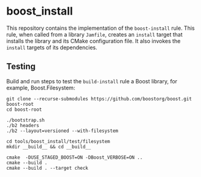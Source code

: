 # boost_install

This repository contains the implementation of the
`boost-install` rule. This rule, when called from
a library `Jamfile`, creates an `install` target
that installs the library and its CMake configuration
file. It also invokes the `install` targets of its
dependencies.

## Testing

Build and run steps to test the `build-install` rule a Boost library,
for example, Boost.Filesystem:

```console
git clone --recurse-submodules https://github.com/boostorg/boost.git boost-root
cd boost-root

./bootstrap.sh
./b2 headers
./b2 --layout=versioned --with-filesystem

cd tools/boost_install/test/filesystem
mkdir __build__ && cd __build__

cmake  -DUSE_STAGED_BOOST=ON -DBoost_VERBOSE=ON ..
cmake --build .
cmake --build . --target check
```
